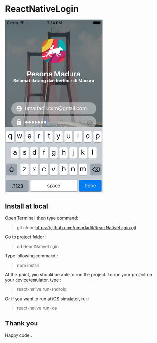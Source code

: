 # ReactNativeLogin
![demo](https://github.com/umarfadil/ReactNativeLogin/blob/master/Screen%20Shot%202017-07-17%20at%207.54.47%20PM.png)  

## Install at local
Open Terminal, then type command:  
> git clone https://github.com/umarfadil/ReactNativeLogin.git

Go to project folder :
> cd ReactNativeLogin

Type following command :  
> npm install  

At this point, you should be able to run the project.
To run your project on your device/emulator, type :
> react-native run-android  

Or if you want to run at iOS simulator, run:  
> react-native run-ios

##  Thank you
Happy code..
